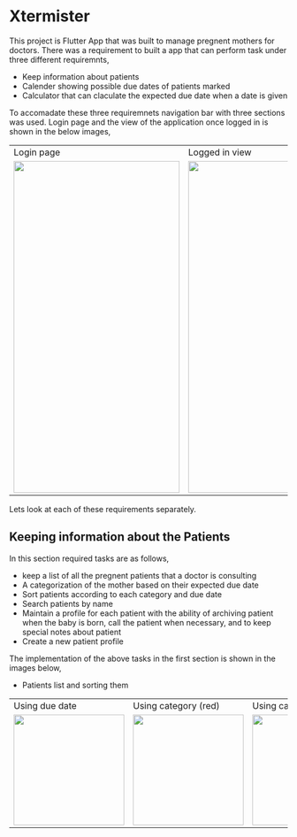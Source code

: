# Xtermister

This project is Flutter App that was built to manage pregnent mothers for doctors. There was a requirement to built a app that can perform task under three different requiremnts,
* Keep information about patients
* Calender showing possible due dates of patients marked
* Calculator that can claculate the expected due date when a date is given

To accomadate these three requiremnets navigation bar with three sections was used. Login page and the view of the application once logged in is shown in the below images,
<p align="middle">
  <table align = "middle">
    <tr>
      <td>Login page</td>
       <td>Logged in view</td>
    </tr>
    <tr>
      <td><image src = https://github.com/vihan125/Xtermister/blob/main/Demonstration/Images/log%20in.jpeg width="300" height="600"></td>
      <td><image src = https://github.com/vihan125/Xtermister/blob/main/Demonstration/Images/list.png width="300" height = "600"></td>
    </tr>
   </table>
 </p>

Lets look at each of these requirements separately.

## Keeping information about the Patients

In this section required tasks are as follows,
* keep a list of all the pregnent patients that a doctor is consulting
* A categorization of the mother based on their expected  due date
* Sort patients according to each category and due date
* Search patients by name
* Maintain a profile for each patient with the ability of archiving patient when the baby is born, call the patient when necessary, and to keep special notes about patient
* Create a new patient profile

The implementation of the above tasks in the first section is shown in the images below,

* Patients list and sorting them
<p align="middle">
  <table align = "middle">
    <tr>
      <td>Using due date</td>
      <td>Using category (red)</td>
      <td>Using category (orange)</td>
      <td>Using category (blue)</td>
    </tr>
    <tr>
      <td><image src = https://github.com/vihan125/Xtermister/blob/main/Demonstration/Images/list_sort.png width="200"></td>
      <td><image src = https://github.com/vihan125/Xtermister/blob/main/Demonstration/Images/red.png width="200"></td>
      <td><image src = https://github.com/vihan125/Xtermister/blob/main/Demonstration/Images/orange.png width="200"></td>
      <td><image src = https://github.com/vihan125/Xtermister/blob/main/Demonstration/Images/blue.png width="200"></td>
    </tr>
   </table>
 </p>

